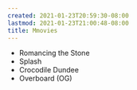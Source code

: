 ```yaml
---
created: 2021-01-23T20:59:30-08:00
lastmod: 2021-01-23T21:00:48-08:00
title: Mmovies
---
```


- Romancing the Stone
- Splash
- Crocodile Dundee
- Overboard (OG)